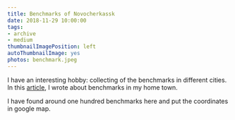 ```yaml
---
title: Benchmarks of Novocherkassk
date: 2018-11-29 10:00:00
tags:
- archive
- medium
thumbnailImagePosition: left
autoThumbnailImage: yes
photos: benchmark.jpeg
---
```


I have an interesting hobby: collecting of the benchmarks in different cities. In this [article](https://medium.com/@sacret/%D0%BD%D0%B8%D0%B2%D0%B5%D0%BB%D0%B8%D1%80%D0%BE%D0%B2%D0%BA%D0%B0-%D0%BD%D0%BE%D0%B2%D0%BE%D1%87%D0%B5%D1%80%D0%BA%D0%B0%D1%81%D1%81%D0%BA%D0%B0-8e556da57a17), I wrote about benchmarks in my home town.
<!-- more -->
I have found around one hundred benchmarks here and put the coordinates in google map.
